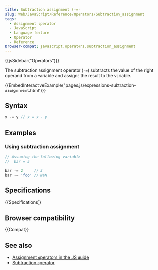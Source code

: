 ```yaml
---
title: Subtraction assignment (-=)
slug: Web/JavaScript/Reference/Operators/Subtraction_assignment
tags:
  - Assignment operator
  - JavaScript
  - Language feature
  - Operator
  - Reference
browser-compat: javascript.operators.subtraction_assignment
---
```

{{jsSidebar("Operators")}}

The subtraction assignment operator (`-=`) subtracts the value of the right
operand from a variable and assigns the result to the variable.

{{EmbedInteractiveExample("pages/js/expressions-subtraction-assignment.html")}}

## Syntax

```js
x -= y // x = x - y
```

## Examples

### Using subtraction assignment

```js
// Assuming the following variable
//  bar = 5

bar -= 2     // 3
bar -= 'foo' // NaN
```

## Specifications

{{Specifications}}

## Browser compatibility

{{Compat}}

## See also

- [Assignment operators in the JS guide](/en-US/docs/Web/JavaScript/Guide/Expressions_and_Operators#Assignment)
- [Subtraction operator](/en-US/docs/Web/JavaScript/Reference/Operators/Subtraction)
